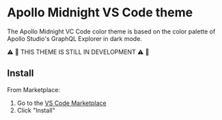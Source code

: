 # Apollo Midnight VS Code theme

The Apollo Midnight VC Code color theme is based on the color palette of Apollo Studio's GraphQL Explorer in dark mode.

:warning: :construction: THIS THEME IS STILL IN DEVELOPMENT :warning: :construction:

## Install

From Marketplace:

1. Go to the [VS Code Marketplace](#)
2. Click "Install"